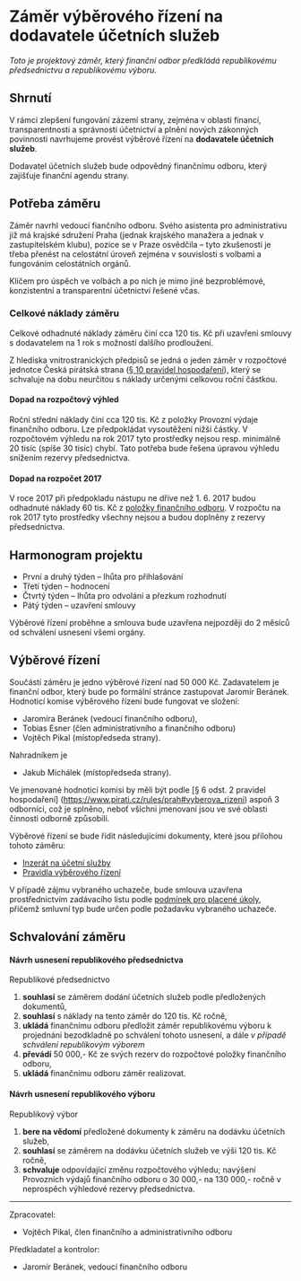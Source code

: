 Záměr výběrového řízení na dodavatele účetních služeb
========================

*Toto je projektový záměr, který finanční odbor předkládá republikovému předsednictvu a republikovému výboru.*

Shrnutí
-------

V rámci zlepšení fungování zázemí strany, zejména v oblasti financí, transparentnosti a správnosti účetnictví a plnění nových zákonných povinnosti navrhujeme provést výběrové řízení na **dodavatele účetních služeb**.

Dodavatel účetních služeb bude odpovědný finančnímu odboru, který zajišťuje finanční agendu strany.


Potřeba záměru
--------------

Záměr navrhl vedoucí fiančního odboru. Svého asistenta pro administrativu již má krajské sdružení Praha (jednak krajského manažera a jednak v zastupitelském klubu), pozice se v Praze osvědčila – tyto zkušenosti je třeba přenést na celostátní úroveň zejména v souvislosti s  volbami a fungováním celostátních orgánů. 

Klíčem pro úspěch ve volbách a po nich je mimo jiné bezproblémové, konzistentní a transparentní účetnictví řešené včas.   

### Celkové náklady záměru

Celkové odhadnuté náklady záměru činí cca 120 tis. Kč při uzavření smlouvy s dodavatelem na 1 rok s možností dalšího prodloužení. 

Z hlediska vnitrostranických předpisů se jedná o jeden záměr v rozpočtové jednotce Česká pirátská strana ([§ 10 pravidel hospodaření][prah]), který se schvaluje na dobu neurčitou s náklady určenými celkovou roční částkou. 

[prah]: https://www.pirati.cz/rules/prah


#### Dopad na rozpočtový výhled

Roční střední náklady činí cca 120 tis. Kč z položky Provozní výdaje finančního odboru. Lze předpokládat vysoutěžení nižší částky. V rozpočtovém výhledu na rok 2017 tyto prostředky nejsou resp. minimálně 20 tisíc (spíše 30 tisíc) chybí. Tato potřeba bude řešena úpravou výhledu snížením rezervy předsednictva.

#### Dopad na rozpočet 2017		
		
V roce 2017 při předpokladu nástupu ne dříve než 1. 6. 2017 budou odhadnuté náklady 60 tis. Kč z [položky finančního odboru](https://wiki.pirati.cz/fo/hospodareni2017/rozpocty/strana/212700001). V rozpočtu na rok 2017 tyto prostředky všechny nejsou a budou doplněny z rezervy předsednictva.

Harmonogram projektu
--------------------

* První a druhý týden – lhůta pro přihlašování
* Třetí týden – hodnocení
* Čtvrtý týden – lhůta pro odvolání a přezkum rozhodnutí
* Pátý týden – uzavření smlouvy

Výběrové řízení proběhne a smlouva bude uzavřena nejpozději do 2 měsíců od schválení usnesení všemi orgány.

Výběrové řízení
----------------

Součástí záměru je jedno výběrové řízení nad 50 000 Kč.
Zadavatelem je finanční odbor, který bude po formální stránce zastupovat Jaromír Beránek. Hodnoticí komise výběrového řízení bude fungovat ve složení: 

* Jaromíra Beránek (vedoucí finančního odboru),
* Tobias Esner (člen administrativního a finančního odboru)  
* Vojtěch Pikal (místopředseda strany).

Nahradníkem je
* Jakub Michálek (místopředseda strany).

Ve jmenované hodnoticí komisi by měli být podle [§ 6 odst. 2 pravidel hospodaření] (https://www.pirati.cz/rules/prah#vyberova_rizeni) aspoň 3 odborníci, což je splněno, neboť všichni jmenovaní jsou ve své oblasti činnosti odborně způsobilí.

Výběrové řízení se bude řídit následujícími dokumenty, které jsou přílohou tohoto záměru:

* [Inzerát na účetní služby](readme.md)
* [Pravidla výběrového řízení](pravidla.md)

V případě zájmu vybraného uchazeče, bude smlouva uzavřena prostřednictvím zadávacího listu podle [podmínek pro placené úkoly][podminky], přičemž smluvní typ bude určen podle požadavku vybraného uchazeče.

[podminky]: https://github.com/pirati-cz/sablony/blob/4b07ba675434ee634c527909d537122264cc712e/ukoly/podminky/podminky.md

Schvalování záměru
------------------

#### Návrh usnesení republikového předsednictva

Republikové předsednictvo

1. **souhlasí** se záměrem dodání účetních služeb podle předložených dokumentů,
2. **souhlasí** s náklady na tento záměr do 120 tis. Kč ročně,
3. **ukládá** finančnímu odboru předložit záměr republikovému výboru k projednání bezodkladně po schválení tohoto usnesení, a dále *v případě schválení republikovým výborem*
4. **převádí** 50 000,- Kč ze svých rezerv do rozpočtové položky finančního odboru,
5. **ukládá** finančnímu odboru záměr realizovat.

#### Návrh usnesení republikového výboru

Republikový výbor

1. **bere na vědomí** předložené dokumenty k záměru na dodávku účetních služeb,
2. **souhlasí** se záměrem na dodávku účetních služeb ve výši 120 tis. Kč ročně,
3. **schvaluje** odpovídající změnu rozpočtového výhledu; navýšení Provozních výdajů finančního odboru o 30 000,- na 130 000,- ročně v neprospěch výhledové rezervy předsednictva. 


---

Zpracovatel:

* Vojtěch Pikal, člen finančního a administrativního odboru

Předkladatel a kontrolor:

* Jaromír Beránek, vedoucí finančního odboru
